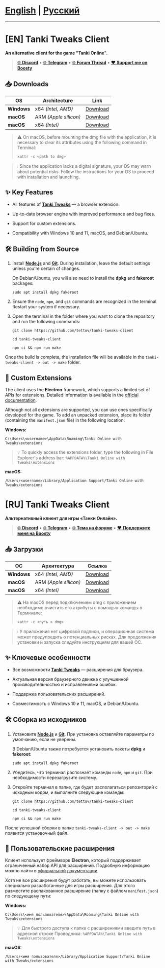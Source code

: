 # [English](#en-tanki-tweaks-client) | [Русский](#ru-tanki-tweaks-client)

---

# [EN] Tanki Tweaks Client

**An alternative client for the game "Tanki Online".**

> [🌐 **Discord**](https://discord.gg/hJn2QeJsT3) • [🌐 **Telegram**](https://t.me/tanki_projects) • [🌐 **Forum Thread**](https://ru.tankiforum.com/topic/320910/) • [❤️ **Support me on Boosty**](https://boosty.to/tanki-projects)

## 📥 Downloads

| OS          | Architecture          | Link       |
|-------------|-----------------------|------------|
| **Windows** | x64 *(Intel, AMD)*    | [Download](https://github.com/tettov/tanki-tweaks-client/releases/download/1.1.1/to-1.1.1-win32-x64.exe) |
| **macOS**   | ARM *(Apple silicon)* | [Download](https://github.com/tettov/tanki-tweaks-client/releases/download/1.1.1/to-1.1.1-darwin-arm64.dmg) |
| **macOS**   | x64 *(Intel)*         | [Download](https://github.com/tettov/tanki-tweaks-client/releases/download/1.1.1/to-1.1.1-darwin-x64.dmg) |

> ⚠️ On macOS, before mounting the dmg file with the application, it is necessary to clear its attributes using the following command in Terminal:
>
> ```shell
> xattr -c <path to dmg>
> ```

> ℹ️ Since the application lacks a digital signature, your OS may warn about potential risks. Follow the instructions for your OS to proceed with installation and launching.

## ✨ Key Features

- All features of [**Tanki Tweaks**](https://chromewebstore.google.com/detail/tanki-tweaks/khcoecipddmigggaeokhmhmhjhlpcpnb) — a browser extension.

- Up-to-date browser engine with improved performance and bug fixes.

- Support for custom extensions.

- Compatibility with Windows 10 and 11, macOS, and Debian/Ubuntu.

## 🛠️ Building from Source

1. Install [**Node.js**](https://nodejs.org) and [**Git**](https://git-scm.com). During installation, leave the default settings unless you're certain of changes.

   On Debian/Ubuntu, you will also need to install the **dpkg** and **fakeroot** packages:
   ```shell
   sudo apt install dpkg fakeroot
   ```

2. Ensure the `node`, `npm`, and `git` commands are recognized in the terminal. Restart your system if necessary.

3. Open the terminal in the folder where you want to clone the repository and run the following commands:

   ```shell
   git clone https://github.com/tettov/tanki-tweaks-client
   ```
   ```shell
   cd tanki-tweaks-client
   ```
   ```shell
   npm ci && npm run make
   ```

Once the build is complete, the installation file will be available in the `tanki-tweaks-client -> out -> make` folder.

## 🧩 Custom Extensions

The client uses the **Electron** framework, which supports a limited set of APIs for extensions. Detailed information is available in the [official documentation](https://www.electronjs.org/docs/latest/api/extensions#supported-extensions-apis).

Although not all extensions are supported, you can use ones specifically developed for the game. To add an unpacked extension, place its folder (containing the `manifest.json` file) in the following location:

**Windows:**
```
C:\Users\<username>\AppData\Roaming\Tanki Online with Tweaks\extensions
```
> 💡 To quickly access the extensions folder, type the following in File Explorer's address bar: `%APPDATA%\Tanki Online with Tweaks\extensions`

**macOS:**
```
/Users/<username>/Library/Application Support/Tanki Online with Tweaks/extensions
```

# [RU] Tanki Tweaks Client

**Альтернативный клиент для игры «Танки Онлайн».**

> [🌐 **Discord**](https://discord.gg/hJn2QeJsT3) • [🌐 **Telegram**](https://t.me/tanki_projects) • [🌐 **Тема на форуме**](https://ru.tankiforum.com/topic/320910/) • [❤️ **Поддержите меня на Boosty**](https://boosty.to/tanki-projects)

## 📥 Загрузки

| ОС          | Архитектура           | Ссылка     |
|-------------|-----------------------|------------|
| **Windows** | x64 *(Intel, AMD)*    | [Download](https://github.com/tettov/tanki-tweaks-client/releases/download/1.1.1/to-1.1.1-win32-x64.exe) |
| **macOS**   | ARM *(Apple silicon)* | [Download](https://github.com/tettov/tanki-tweaks-client/releases/download/1.1.1/to-1.1.1-darwin-arm64.dmg) |
| **macOS**   | x64 *(Intel)*         | [Download](https://github.com/tettov/tanki-tweaks-client/releases/download/1.1.1/to-1.1.1-darwin-x64.dmg) |

> ⚠️ На macOS перед подключением dmg с приложением необходимо очистить его атрибуты с помощью команды в Терминале:
>
> ```
> xattr -c <путь к dmg>
> ```

> ℹ️ У приложения нет цифровой подписи, и операционная система может предупредить о потенциальных рисках. Для продолжения установки и запуска следуйте инструкциям для вашей ОС.

## ✨ Ключевые особенности

- Все возможности [**Tanki Tweaks**](https://chromewebstore.google.com/detail/tanki-tweaks/khcoecipddmigggaeokhmhmhjhlpcpnb) — расширения для браузера.

- Актуальная версия браузерного движка с улучшенной производительностью и исправлениями ошибок.

- Поддержка пользовательских расширений.

- Совместимость с Windows 10 и 11, macOS, и Debian/Ubuntu.

## 🛠️ Сборка из исходников

1. Установите [**Node.js**](https://nodejs.org) и [**Git**](https://git-scm.com). При установке оставляйте параметры по умолчанию, если не уверены.
   
   В Debian/Ubuntu также потребуется установить пакеты **dpkg** и **fakeroot**:
   ```shell
   sudo apt install dpkg fakeroot
   ```

2. Убедитесь, что терминал распознаёт команды `node`, `npm` и `git`. При необходимости перезагрузите систему.

3. Откройте терминал в папке, где будет располагаться репозиторий с исходным кодом, и выполните следующие команды:

   ```shell
   git clone https://github.com/tettov/tanki-tweaks-client
   ```
   ```shell
   cd tanki-tweaks-client
   ```
   ```shell
   npm ci && npm run make
   ```

После успешной сборки в папке `tanki-tweaks-client -> out -> make` появится установочный файл.

## 🧩 Пользовательские расширения

Клиент использует фреймворк **Electron**, который поддерживает ограниченный набор API для расширений. Подробную информацию можно найти в [официальной документации](https://www.electronjs.org/docs/latest/api/extensions#supported-extensions-apis).

Хотя не все расширения будут работать, вы можете использовать специально разработанные для игры расширения. Для этого разместите распакованное расширение (папку с файлом `manifest.json`) по следующему пути:

**Windows:**
```
C:\Users\<имя пользователя>\AppData\Roaming\Tanki Online with Tweaks\extensions
```
> 💡 Для быстрого доступа к папке с расширениями введите путь в адресной строке Проводника: `%APPDATA%\Tanki Online with Tweaks\extensions`

**macOS:**
```
/Users/<имя пользователя>/Library/Application Support/Tanki Online with Tweaks/extensions
```
